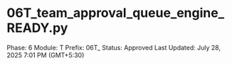 # 06T_team_approval_queue_engine_READY.py

Phase: 6
Module: T
Prefix: 06T_
Status: Approved
Last Updated: July 28, 2025 7:01 PM (GMT+5:30)